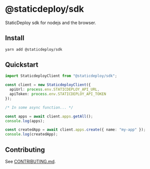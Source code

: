# @staticdeploy/sdk

StaticDeploy sdk for nodejs and the browser.

## Install

```sh
yarn add @staticdeploy/sdk
```

## Quickstart

```ts
import StaticdeployClient from "@staticdeploy/sdk";

const client = new StaticdeployClient({
  apiUrl: process.env.STATICDEPLOY_API_URL,
  apiToken: process.env.STATICDEPLOY_API_TOKEN
});

/* In some async function... */

const apps = await client.apps.getAll();
console.log(apps);

const createdApp = await client.apps.create({ name: "my-app" });
console.log(createdApp);
```

## Contributing

See [CONTRIBUTING.md](CONTRIBUTING.md).
